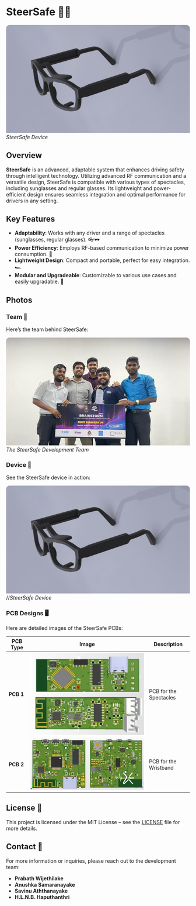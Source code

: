 # SteerSafe 🚗💡

![Device Photo](./Images/whatsapp-image-20240415-at-133421-bb3fc5ec@2x.png)
*SteerSafe Device*

## Overview

**SteerSafe** is an advanced, adaptable system that enhances driving safety through intelligent technology. Utilizing advanced RF communication and a versatile design, SteerSafe is compatible with various types of spectacles, including sunglasses and regular glasses. Its lightweight and power-efficient design ensures seamless integration and optimal performance for drivers in any setting.

## Key Features

- **Adaptability**: Works with any driver and a range of spectacles (sunglasses, regular glasses). 👓🕶️
- **Power Efficiency**: Employs RF-based communication to minimize power consumption. 🔋
- **Lightweight Design**: Compact and portable, perfect for easy integration. 🏎️
- **Modular and Upgradeable**: Customizable to various use cases and easily upgradable. 🔧

## Photos

### Team 👥

Here’s the team behind SteerSafe:

![Team Photo](./Images/whatsapp-image-20240819-at-164708-0e35114c@2x.png)
*The SteerSafe Development Team*

### Device 📱

See the SteerSafe device in action:

![Device Photo](./Images/whatsapp-image-20240415-at-133421-bb3fc5ec@2x.png)
//*SteerSafe Device*

### PCB Designs 🖥️

Here are detailed images of the SteerSafe PCBs:

| PCB Type        | Image                           | Description             |
|-----------------|---------------------------------|-------------------------|
| **PCB 1**       | ![PCB 1 Photo](./Images/ST_specs.png) | PCB for the Spectacles     |
| **PCB 2**       | ![PCB 2 Photo](./Images/wb_full.png) | PCB for the Wristband    |

## License 📝

This project is licensed under the MIT License – see the [LICENSE](LICENSE) file for more details.

## Contact 📧

For more information or inquiries, please reach out to the development team:

- **Prabath Wijethilake**
- **Anushka Samaranayake**
- **Savinu Aththanayake**
- **H.L.N.B. Haputhanthri**
